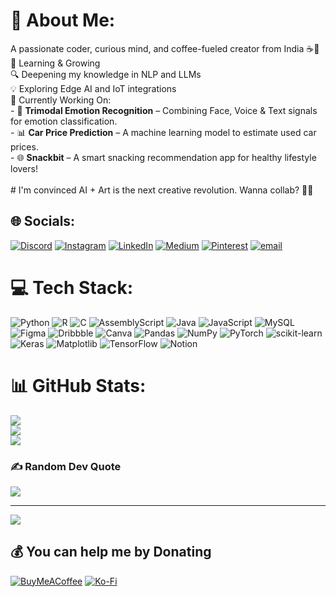 # 💫 About Me:
A passionate coder, curious mind, and coffee-fueled creator from India ☕🌱  <br>🌱 Learning & Growing<br>🔍 Deepening my knowledge in NLP and LLMs<br> 💡 Exploring Edge AI and IoT integrations<br>🚀 Currently Working On:<br>- 🎯 **Trimodal Emotion Recognition** – Combining Face, Voice & Text signals for emotion classification.<br>- 📊 **Car Price Prediction** – A machine learning model to estimate used car prices.<br>- 🌐 **Snackbit** – A smart snacking recommendation app for healthy lifestyle lovers!<br><br> # I'm convinced AI + Art is the next creative revolution. Wanna collab? 🎨🤖


## 🌐 Socials:
[![Discord](https://img.shields.io/badge/Discord-%237289DA.svg?logo=discord&logoColor=white)](https://discord.gg/raylee_91624) [![Instagram](https://img.shields.io/badge/Instagram-%23E4405F.svg?logo=Instagram&logoColor=white)](https://instagram.com/shreyali.d.2054) [![LinkedIn](https://img.shields.io/badge/LinkedIn-%230077B5.svg?logo=linkedin&logoColor=white)](https://linkedin.com/in/https://www.linkedin.com/in/shreyali-dongre-561049284/) [![Medium](https://img.shields.io/badge/Medium-12100E?logo=medium&logoColor=white)](https://medium.com/@https://medium.com/@shreyali.d.10) [![Pinterest](https://img.shields.io/badge/Pinterest-%23E60023.svg?logo=Pinterest&logoColor=white)](https://pinterest.com/https://in.pinterest.com/Ray102404/) [![email](https://img.shields.io/badge/Email-D14836?logo=gmail&logoColor=white)](mailto:shreyali.d.10@gmail.com) 

# 💻 Tech Stack:
![Python](https://img.shields.io/badge/python-3670A0?style=for-the-badge&logo=python&logoColor=ffdd54) ![R](https://img.shields.io/badge/r-%23276DC3.svg?style=for-the-badge&logo=r&logoColor=white) ![C](https://img.shields.io/badge/c-%2300599C.svg?style=for-the-badge&logo=c&logoColor=white) ![AssemblyScript](https://img.shields.io/badge/assembly%20script-%23000000.svg?style=for-the-badge&logo=assemblyscript&logoColor=white) ![Java](https://img.shields.io/badge/java-%23ED8B00.svg?style=for-the-badge&logo=openjdk&logoColor=white) ![JavaScript](https://img.shields.io/badge/javascript-%23323330.svg?style=for-the-badge&logo=javascript&logoColor=%23F7DF1E) ![MySQL](https://img.shields.io/badge/mysql-4479A1.svg?style=for-the-badge&logo=mysql&logoColor=white) ![Figma](https://img.shields.io/badge/figma-%23F24E1E.svg?style=for-the-badge&logo=figma&logoColor=white) ![Dribbble](https://img.shields.io/badge/Dribbble-EA4C89?style=for-the-badge&logo=dribbble&logoColor=white) ![Canva](https://img.shields.io/badge/Canva-%2300C4CC.svg?style=for-the-badge&logo=Canva&logoColor=white) ![Pandas](https://img.shields.io/badge/pandas-%23150458.svg?style=for-the-badge&logo=pandas&logoColor=white) ![NumPy](https://img.shields.io/badge/numpy-%23013243.svg?style=for-the-badge&logo=numpy&logoColor=white) ![PyTorch](https://img.shields.io/badge/PyTorch-%23EE4C2C.svg?style=for-the-badge&logo=PyTorch&logoColor=white) ![scikit-learn](https://img.shields.io/badge/scikit--learn-%23F7931E.svg?style=for-the-badge&logo=scikit-learn&logoColor=white) ![Keras](https://img.shields.io/badge/Keras-%23D00000.svg?style=for-the-badge&logo=Keras&logoColor=white) ![Matplotlib](https://img.shields.io/badge/Matplotlib-%23ffffff.svg?style=for-the-badge&logo=Matplotlib&logoColor=black) ![TensorFlow](https://img.shields.io/badge/TensorFlow-%23FF6F00.svg?style=for-the-badge&logo=TensorFlow&logoColor=white) ![Notion](https://img.shields.io/badge/Notion-%23000000.svg?style=for-the-badge&logo=notion&logoColor=white)
# 📊 GitHub Stats:
![](https://github-readme-stats.vercel.app/api?username=23075&theme=dark&hide_border=false&include_all_commits=false&count_private=false)<br/>
![](https://nirzak-streak-stats.vercel.app/?user=23075&theme=dark&hide_border=false)<br/>
![](https://github-readme-stats.vercel.app/api/top-langs/?username=23075&theme=dark&hide_border=false&include_all_commits=false&count_private=false&layout=compact)

### ✍️ Random Dev Quote
![](https://quotes-github-readme.vercel.app/api?type=vetical&theme=dark)

---
[![](https://visitcount.itsvg.in/api?id=23075&icon=0&color=0)](https://visitcount.itsvg.in)

  ## 💰 You can help me by Donating
  [![BuyMeACoffee](https://img.shields.io/badge/Buy%20Me%20a%20Coffee-ffdd00?style=for-the-badge&logo=buy-me-a-coffee&logoColor=black)](https://buymeacoffee.com/https://coff.ee/ray24) [![Ko-Fi](https://img.shields.io/badge/Ko--fi-F16061?style=for-the-badge&logo=ko-fi&logoColor=white)](https://ko-fi.com/https://ko-fi.com/shreyalidongre) 

  
<!-- Proudly created with GPRM ( https://gprm.itsvg.in ) -->
